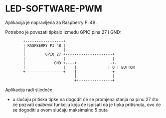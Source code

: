 # LED-SOFTWARE-PWM

Aplikacija je napravljena za Raspberry Pi 4B.

Potrebno je povezati tipkalo između GPIO pina 27 i GND:

```
        +-----------------+
        | RASPBERRY PI 4B |
        |                 |
        |         GPIO 27 +---------------------+
        |                 |                     |
        |             GND +----+               -+-
        |                 |    |              | O | BUTTON
        +-----------------+    |               -+-
                               |                |
                               +----------------+
```

Aplikacija radi sljedeće:

- u slučaju pritiska tipke na dogodit će se promjena stanja na pinu 27 što će pozvati *callback* funkciju koja će ispisati da je tipka pritisnuta, ovo će se dogoditi u ovom slučaju maksimalno 5 puta
